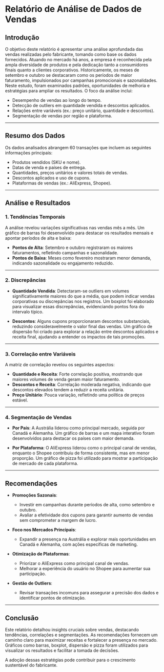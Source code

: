 # Relatório de Análise de Dados de Vendas

## Introdução

O objetivo deste relatório é apresentar uma análise aprofundada das vendas realizadas pelo fabricante, tomando como base os dados fornecidos. Atuando no mercado há anos, a empresa é reconhecida pela ampla diversidade de produtos e pela dedicação tanto a consumidores finais quanto a clientes corporativos. Historicamente, os meses de setembro e outubro se destacaram como os períodos de maior faturamento, impulsionados por campanhas promocionais e sazonalidades. Neste estudo, foram examinados padrões, oportunidades de melhoria e estratégias para ampliar os resultados. O foco da análise inclui:

- Desempenho de vendas ao longo do tempo.
- Detecção de outliers em quantidade vendida e descontos aplicados.
- Relações entre variáveis (ex.: preço unitário, quantidade e descontos).
- Segmentação de vendas por região e plataforma.

---

## Resumo dos Dados

Os dados analisados abrangem 60 transações que incluem as seguintes informações principais:

- Produtos vendidos (SKU e nome).
- Datas de venda e países de entrega.
- Quantidades, preços unitários e valores totais de vendas.
- Descontos aplicados e uso de cupons.
- Plataformas de vendas (ex.: AliExpress, Shopee).

---

## Análise e Resultados

### 1. Tendências Temporais

A análise revelou variações significativas nas vendas mês a mês. Um gráfico de barras foi desenvolvido para destacar os resultados mensais e apontar períodos de alta e baixa:

- **Pontos de Alta**: Setembro e outubro registraram os maiores faturamentos, refletindo campanhas e sazonalidade.
- **Pontos de Baixa**: Meses como fevereiro mostraram menor demanda, indicando sazonalidade ou engajamento reduzido.

---

### 2. Discrepâncias

- **Quantidade Vendida**: Detectaram-se outliers em volumes significativamente maiores do que a média, que podem indicar vendas corporativas ou discrepâncias nos registros. Um boxplot foi elaborado para visualizar essas discrepâncias, evidenciando pontos fora do intervalo típico.

- **Descontos**: Alguns cupons proporcionaram descontos substanciais, reduzindo consideravelmente o valor final das vendas. Um gráfico de dispersão foi criado para explorar a relação entre descontos aplicados e receita final, ajudando a entender os impactos de tais promoções.

---

### 3. Correlação entre Variáveis

A matriz de correlação revelou os seguintes aspectos:

- **Quantidade e Receita**: Forte correlação positiva, mostrando que maiores volumes de venda geram maior faturamento.
- **Descontos e Receita**: Correlação moderada negativa, indicando que descontos elevados tendem a reduzir a receita unitária.
- **Preço Unitário**: Pouca variação, refletindo uma política de preços estável.

---

### 4. Segmentação de Vendas

- **Por País**: A Austrália liderou como principal mercado, seguida por Canadá e Alemanha. Um gráfico de barras e um mapa interativo foram desenvolvidos para destacar os países com maior demanda.

- **Por Plataforma**: O AliExpress liderou como o principal canal de vendas, enquanto o Shopee contribuiu de forma consistente, mas em menor proporção. Um gráfico de pizza foi utilizado para mostrar a participação de mercado de cada plataforma.

---

## Recomendações

- **Promoções Sazonais**:
  - Investir em campanhas durante períodos de alta, como setembro e outubro.
  - Avaliar a efetividade dos cupons para garantir aumento de vendas sem comprometer a margem de lucro.

- **Foco nos Mercados Principais**:
  - Expandir a presença na Austrália e explorar mais oportunidades em Canadá e Alemanha, com ações específicas de marketing.

- **Otimização de Plataformas**:
  - Priorizar o AliExpress como principal canal de vendas.
  - Melhorar a experiência do usuário no Shopee para aumentar sua participação.

- **Gestão de Outliers**:
  - Revisar transações incomuns para assegurar a precisão dos dados e identificar pontos de otimização.

---

## Conclusão

Este relatório detalhou insights cruciais sobre vendas, destacando tendências, correlações e segmentações. As recomendações fornecem um caminho claro para maximizar receitas e fortalecer a presença no mercado. Gráficos como barras, boxplot, dispersão e pizza foram utilizados para visualizar os resultados e facilitar a tomada de decisões.

A adoção dessas estratégias pode contribuir para o crescimento sustentável do fabricante.

